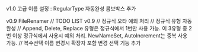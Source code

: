 v1.0 
고급 이름 설정 : RegularType 자동완성 콤보박스 추가

v0.9 FileRenamer
// TODO LIST v0.9
// 정규식 오타 예외 처리
// 정규식 유형 자동 완성
// Append, Delete, Replace 유형은 정규식에서 1번만 사용 가능. 이 3유형 중 2번 이상 정규식에서 사용시 예외 처리. NewNameSet, AutoIncrement는 중복 사용 가능.
// 복수선택 이름 변경시 확장자 포함 변경 선택 기능 추가